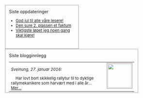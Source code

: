 <div class="featured-area">
  <div class="featured-area-content">
      <div class="featured-box" style="width: 217px; height: 118px; border: thin solid #999999; padding: 12px;">
          <div class="title">Siste oppdateringer</div>
          <ul style="font-size: 13px;">
              <li><span><a href="#2013-12-20">God jul til alle våre lesere!</a></span></li>
              <li><span><a href="#2013-09-24">Den sure 2. plassen et faktum</a></span></li>
              <li><span><a href="#2013-09-21">Viktigste løpet jeg noen gang skal kjøre!</a></span></li>
          </ul>
      </div>
      <div class="featured-box last-featured" style="width: 413px; height: 118px; border: thin solid #999999; padding: 12px;">
          <div class="title">Siste blogginnlegg</div>
          <div style="font-size: 12px;">
            <table width="100%" border="0" cellspacing="0" cellpadding="0" style="padding: 0px; marging: 0px; border: none; font-size: 13px;">
              <tr>
                <td valign="top" style="vertical-align: top;">
                  <p style="margin-bottom: 4px;"><i>Sveinung, 27. januar 2016:</i></p>
                  <p style="margin-bottom: 4px;"><b><a href="../screen/blogg"></a></b></p>
                  <p style="margin: 0px;"><span></span>&nbsp;&nbsp;<span class="textlink" style="background-image: url('{{site.designTemplateThemeRootUrl}}/images/link-bullet.png'); background-repeat: no-repeat; padding-left: 8px;">Har lovt bort skikkelig rallytur til to dyktige rallymekanikere som harv&#230;rt med i alle &#229;r... <a href="../screen/blogg">Mer...</a></span></p>
                </td>
                <td valign="top" style="vertical-align: top;"><img style="height: 78px; border: solid 1px #8F7A70; padding: 2px; margin-left: 12px;" src="{{site.blogImagesRootUrl}}/blog-post-2016.01.27-17.34.45-001-image-1.jpg"></td>
              </tr>
            </table>
          </div>
      </div>
  </div>
</div>